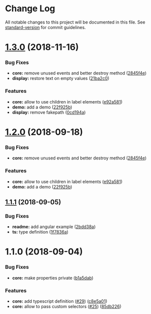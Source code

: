 # Change Log

All notable changes to this project will be documented in this file. See [standard-version](https://github.com/conventional-changelog/standard-version) for commit guidelines.

<a name="1.3.0"></a>
# [1.3.0](https://github.com/Johann-S/bs-custom-file-input/compare/v1.1.1...v1.3.0) (2018-11-16)


### Bug Fixes

* **core:** remove unused events and better destroy method ([2845f4e](https://github.com/Johann-S/bs-custom-file-input/commit/2845f4e))
* **display:** restore text on empty values ([21ba2c0](https://github.com/Johann-S/bs-custom-file-input/commit/21ba2c0))


### Features

* **core:** allow to use children in label elements ([e92a581](https://github.com/Johann-S/bs-custom-file-input/commit/e92a581))
* **demo:** add a demo ([22f925b](https://github.com/Johann-S/bs-custom-file-input/commit/22f925b))
* **display:** remove fakepath ([0cd194a](https://github.com/Johann-S/bs-custom-file-input/commit/0cd194a))



<a name="1.2.0"></a>
# [1.2.0](https://github.com/Johann-S/bs-custom-file-input/compare/v1.1.1...v1.2.0) (2018-09-18)


### Bug Fixes

* **core:** remove unused events and better destroy method ([2845f4e](https://github.com/Johann-S/bs-custom-file-input/commit/2845f4e))


### Features

* **core:** allow to use children in label elements ([e92a581](https://github.com/Johann-S/bs-custom-file-input/commit/e92a581))
* **demo:** add a demo ([22f925b](https://github.com/Johann-S/bs-custom-file-input/commit/22f925b))



<a name="1.1.1"></a>
## [1.1.1](https://github.com/Johann-S/bs-custom-file-input/compare/v1.1.0...v1.1.1) (2018-09-05)


### Bug Fixes

* **readme:** add angular example ([2bdd38a](https://github.com/Johann-S/bs-custom-file-input/commit/2bdd38a))
* **ts:** type definition ([1f7836a](https://github.com/Johann-S/bs-custom-file-input/commit/1f7836a))



<a name="1.1.0"></a>
# 1.1.0 (2018-09-04)


### Bug Fixes

* **core:** make properties private ([b1a5dab](https://github.com/Johann-S/bs-custom-file-input/commit/b1a5dab))


### Features

* **core:** add typescript definition ([#29](https://github.com/Johann-S/bs-custom-file-input/pull/29)) ([c8e5a01](https://github.com/Johann-S/bs-custom-file-input/commit/c8e5a01))
* **core:** allow to pass custom selectors ([#25](https://github.com/Johann-S/bs-custom-file-input/issues/25)) ([85db226](https://github.com/Johann-S/bs-custom-file-input/commit/85db226))
